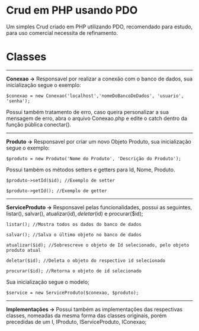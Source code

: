 # Crud em PHP usando PDO #
Um simples Crud criado em PHP utilizando PDO, recomendado para estudo, para uso comercial necessita de refinamento.

# Classes #
________________________________________________________________________________________________________________________________________

**Conexao ->** Responsavel por realizar a conexão com o banco de dados, sua inicialização segue o exemplo:

    $conexao = new Conexao('localhost','nomeDoBancoDeDados', 'usuario', 'senha');

Possui também tratamento de erro, caso queira personalizar a sua mensagem de erro, abra o arquivo Conexao.php e edite o catch dentro da função pública conectar().
________________________________________________________________________________________________________________________________________

**Produto ->** Responsavel por criar um novo Objeto Produto, sua inicialização segue o exemplo:

    $produto = new Produto('Nome do Produto', 'Descrição do Produto');

Possui também os métodos setters e getters para Id, Nome, Produto.
  
    $produto->setId($id); //Exemplo de setter
    
    $produto->getId(); //Exemplo de getter
    
________________________________________________________________________________________________________________________________________   
**ServiceProduto ->** Responsavel pelas funcionalidades, possui as seguintes, listar(), salvar(), atualizar($id), deletar($id) e procurar($id);

    listar(); //Mostra todos os dados do banco de dados
    
    salvar(); //Salva o último objeto no banco de dados
    
    atualizar($id); //Sobrescreve o objeto de Id selecionado, pelo objeto produto atual
    
    deletar($id); //Deleta o objeto do respectivo id selecionado
    
    procurar($id); //Retorna o objeto de id selecionado
    
    
Sua inicialização segue o modelo;

    $service = new ServiceProduto($conexao, $produto);
________________________________________________________________________________________________________________________________________

**Implementações ->** Possui também as implementações das respectivas classes, nomeadas da mesma forma das classes originais, porém precedidas de um I, IProduto, IServiceProduto, IConexao;

    

